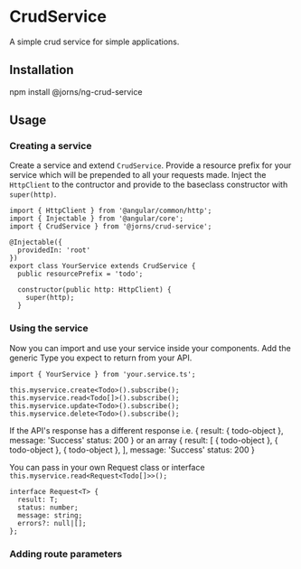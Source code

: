# CrudService

A simple crud service for simple applications.

## Installation

npm install @jorns/ng-crud-service

## Usage

### Creating a service

Create a service and extend `CrudService`. Provide a resource prefix for your service which will be
prepended to all your requests made.
Inject the `HttpClient` to the contructor and provide to the baseclass constructor with `super(http)`.

    import { HttpClient } from '@angular/common/http';
    import { Injectable } from '@angular/core';
    import { CrudService } from '@jorns/crud-service';

    @Injectable({
      providedIn: 'root'
    })
    export class YourService extends CrudService {
      public resourcePrefix = 'todo';

      constructor(public http: HttpClient) {
        super(http);
      }

### Using the service
Now you can import and use your service inside your components. Add the generic Type you expect
to return from your API. 

    import { YourService } from 'your.service.ts';

    this.myservice.create<Todo>().subscribe();
    this.myservice.read<Todo[]>().subscribe();
    this.myservice.update<Todo>().subscribe();
    this.myservice.delete<Todo>().subscribe();

If the API's response has a different response i.e. 
    { result: 
      { todo-object },
      message: 'Success'
      status: 200
    } 
or an array 
    { result: [
        { todo-object },
        { todo-object },
        { todo-object },
      ],
      message: 'Success'
      status: 200
    }

You can pass in your own Request class or interface `this.myservice.read<Request<Todo[]>>();`

    interface Request<T> {
      result: T;
      status: number;
      message: string;
      errors?: null|[];
    };
    
### Adding route parameters

